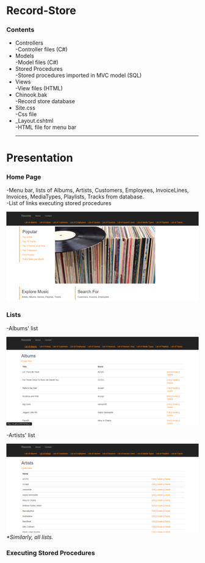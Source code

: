 # Record-Store
<h3>Contents</h3>
<ul><li>Controllers</li>
  -Controller files (C#)
  <li>Models</li>
  -Model files (C#)
  <li>Stored Procedures</li>
  -Stored procedures imported in MVC model (SQL)
  <li>Views</li>
  -View files (HTML)
  <li>Chinook.bak</li>
  -Record store database
  <li>Site.css</li>
  -Css file
  <li>_Layout.cshtml</li>
  -HTML file for menu bar
  <hr/></ul>
  
  <h1>Presentation</h1>
  <h3>Home Page</h3>
  <p>-Menu bar, lists of Albums, Artists, Customers, Employees, InvoiceLines, Invoices, MediaTypes, Playlists, Tracks from database.</br>
     -List of links executing stored procedures</p>
     <img src="https://github.com/MaryKroustali/Record-Store/blob/main/Screenshots/Home%20Page.png">
  <h3>Lists</h3>
  <p>-Albums' list</p>
  <img src="https://github.com/MaryKroustali/Record-Store/blob/main/Screenshots/Albums.png">
  <p>-Artists' list</p>
  <img src="https://github.com/MaryKroustali/Record-Store/blob/main/Screenshots/Artists.png">
  <i>*Similarly, all lists.</i>
  
  <h3>Executing Stored Procedures</h3>
  
 
